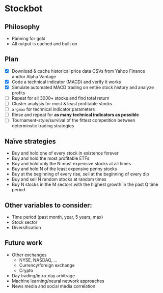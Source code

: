 # Stockbot

## Philosophy
- Panning for gold
- All output is cached and built on

## Plan
- [X] Download & cache historical price data CSVs from Yahoo Finance and/or Alpha Vantage
- [X] Code a technical indicator (MACD) and verify it works
- [X] Simulate automated MACD trading on entire stock history and analyze profits
- [ ] Repeat for all 3000+ stocks and find total return
- [ ] Cluster analysis for most & least profitable stocks
- [ ] `argmax` for technical indicator parameters
- [ ] Rinse and repeat for **as many technical indicators as possible**
- [ ] Tournament-style/survival of the fittest competition between determinstic trading strategies

## Naïve strategies
- Buy and hold one of every stock in existence forever
- Buy and hold the most profitable ETFs
- Buy and hold only the N most expensive stocks at all times
- Buy and hold N of the least expensive penny stocks
- Buy at the beginning of every rise, sell at the beginning of every dip
- Buy and sell N random stocks at random times
- Buy N stocks in the M sectors with the highest growth in the past Q time period

## Other variables to consider:
- Time period (past month, year, 5 years, max)
- Stock sector
- Diversification

## Future work
- Other exchanges
  - NYSE, NASDAQ, ...
  - Currency/foreign exchange
  - Crypto
- Day trading/intra-day arbitrage
- Machine learning/neural network approaches
- News media and social media correlation
